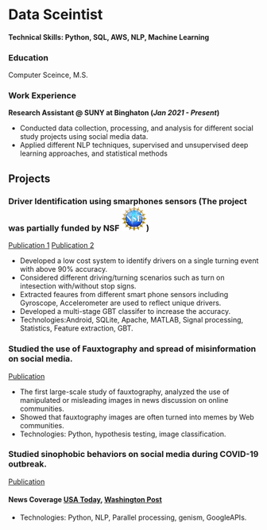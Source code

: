# Data Sceintist

#### Technical Skills: Python, SQL, AWS, NLP, Machine Learning

### Education
Computer Sceince, M.S.

### Work Experience
**Research Assistant @ SUNY at Binghaton (_Jan 2021 - Present_)**
- Conducted data collection, processing, and analysis for different social study projects using social media data.
- Applied different NLP techniques, supervised and unsupervised deep learning approaches, and statistical methods

## Projects
### Driver Identification using smarphones sensors (The project was partially funded by NSF <img src="./assets/img/nsf.jpeg" width="50" />)
[Publication 1](https://dl.acm.org/doi/abs/10.1145/3241539.3267769)
[Publication 2](https://ieeexplore.ieee.org/abstract/document/9209713)

- Developed a low cost system to identify drivers on a single turning event with above 90% accuracy.
- Considered different driving/turning scenarios such as turn on intesection with/without stop signs.
- Extracted feaures from different smart phone sensors including Gyroscope, Accelerometer are used to reflect unique drivers.
- Developed a multi-stage GBT classifer to increase the accuracy.
- Technologies:Android, SQLite, Apache, MATLAB, Signal processing, Statistics, Feature extraction, GBT.
  
### Studied the use of Fauxtography and spread of misinformation on social media.
[Publication](https://arxiv.org/pdf/2009.11792.pdf)

- The first large-scale study of fauxtography, analyzed the use of manipulated or misleading images in news discussion on online communities.
- Showed that fauxtography images are often turned into memes by Web communities.
- Technologies: Python, hypothesis testing, image classification.

### Studied sinophobic behaviors on social media during COVID-19 outbreak. 
[Publication](https://arxiv.org/pdf/2009.11792.pdf](https://ui.adsabs.harvard.edu/abs/2020arXiv200404046T/abstract)https://ui.adsabs.harvard.edu/abs/2020arXiv200404046T/abstract)
#### News Coverage [USA Today](https://www.usatoday.com/story/tech/2021/03/24/asian-american-hate-crimes-covid-harassment-atlanta-google-facebook-youtube/6973659002/), [Washington Post](https://www.washingtonpost.com/technology/2020/04/08/coronavirus-spreads-so-does-online-racism-targeting-asians-new-research-shows/)

- Technologies: Python, NLP, Parallel processing, genism, GoogleAPIs.
